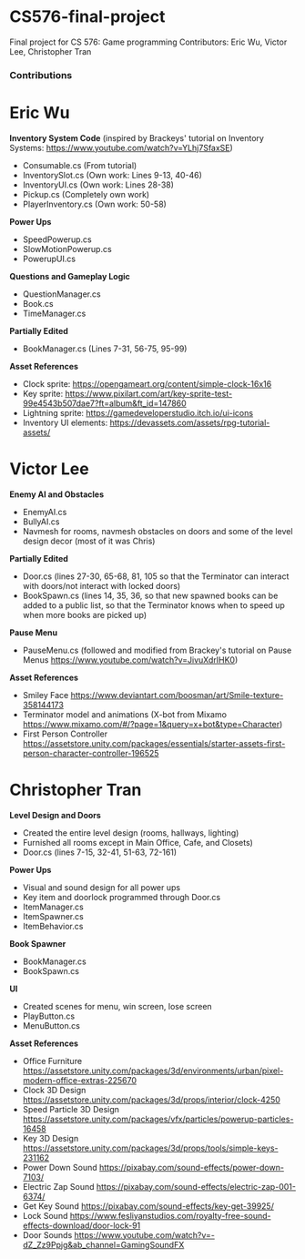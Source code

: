 # CS576-final-project
Final project for CS 576: Game programming
Contributors: Eric Wu, Victor Lee, Christopher Tran

### Contributions
# Eric Wu
**Inventory System Code** (inspired by Brackeys' tutorial on Inventory Systems: https://www.youtube.com/watch?v=YLhj7SfaxSE)
- Consumable.cs (From tutorial)
- InventorySlot.cs (Own work: Lines 9-13, 40-46)
- InventoryUI.cs (Own work: Lines 28-38)
- Pickup.cs (Completely own work)
- PlayerInventory.cs (Own work: 50-58)

**Power Ups** 
- SpeedPowerup.cs
- SlowMotionPowerup.cs
- PowerupUI.cs

**Questions and Gameplay Logic**
- QuestionManager.cs
- Book.cs
- TimeManager.cs

**Partially Edited**
- BookManager.cs (Lines 7-31, 56-75, 95-99)

**Asset References**
- Clock sprite: https://opengameart.org/content/simple-clock-16x16
- Key sprite: https://www.pixilart.com/art/key-sprite-test-99e4543b507dae7?ft=album&ft_id=147860
- Lightning sprite: https://gamedeveloperstudio.itch.io/ui-icons
- Inventory UI elements: https://devassets.com/assets/rpg-tutorial-assets/

# Victor Lee
**Enemy AI and Obstacles** 
- EnemyAI.cs
- BullyAI.cs
- Navmesh for rooms, navmesh obstacles on doors and some of the level design decor (most of it was Chris)

**Partially Edited**
- Door.cs (lines 27-30, 65-68, 81, 105 so that the Terminator can interact with doors/not interact with locked doors)
- BookSpawn.cs (lines 14, 35, 36, so that new spawned books can be added to a public list, so that the Terminator knows when to speed up when more books are picked up)

**Pause Menu** 
- PauseMenu.cs (followed and modified from Brackey's tutorial on Pause Menus https://www.youtube.com/watch?v=JivuXdrIHK0)

**Asset References**
- Smiley Face https://www.deviantart.com/boosman/art/Smile-texture-358144173
- Terminator model and animations (X-bot from Mixamo https://www.mixamo.com/#/?page=1&query=x+bot&type=Character)
- First Person Controller https://assetstore.unity.com/packages/essentials/starter-assets-first-person-character-controller-196525


# Christopher Tran
**Level Design and Doors**
- Created the entire level design (rooms, hallways, lighting)
- Furnished all rooms except in Main Office, Cafe, and Closets)
- Door.cs (lines 7-15, 32-41, 51-63, 72-161)

**Power Ups**
- Visual and sound design for all power ups
- Key item and doorlock programmed through Door.cs
- ItemManager.cs
- ItemSpawner.cs
- ItemBehavior.cs

**Book Spawner**
- BookManager.cs
- BookSpawn.cs

**UI**
- Created scenes for menu, win screen, lose screen
- PlayButton.cs
- MenuButton.cs

**Asset References**
- Office Furniture https://assetstore.unity.com/packages/3d/environments/urban/pixel-modern-office-extras-225670
- Clock 3D Design https://assetstore.unity.com/packages/3d/props/interior/clock-4250
- Speed Particle 3D Design https://assetstore.unity.com/packages/vfx/particles/powerup-particles-16458
- Key 3D Design https://assetstore.unity.com/packages/3d/props/tools/simple-keys-231162
- Power Down Sound https://pixabay.com/sound-effects/power-down-7103/
- Electric Zap Sound https://pixabay.com/sound-effects/electric-zap-001-6374/
- Get Key Sound https://pixabay.com/sound-effects/key-get-39925/
- Lock Sound https://www.fesliyanstudios.com/royalty-free-sound-effects-download/door-lock-91
- Door Sounds https://www.youtube.com/watch?v=-dZ_Zz9Ppjg&ab_channel=GamingSoundFX